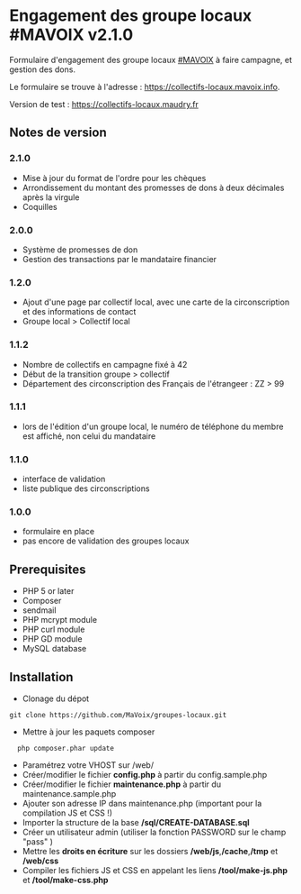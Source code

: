 # Engagement des groupe locaux #MAVOIX v2.1.0

Formulaire d'engagement des groupe locaux [#MAVOIX](https://mavoix.info) à faire campagne, et gestion des dons.

Le formulaire se trouve à l'adresse : https://collectifs-locaux.mavoix.info.

Version de test : https://collectifs-locaux.maudry.fr


## Notes de version

### 2.1.0

- Mise à jour du format de l'ordre pour les chèques
- Arrondissement du montant des promesses de dons à deux décimales après la virgule
- Coquilles

### 2.0.0

- Système de promesses de don
- Gestion des transactions par le mandataire financier

### 1.2.0

- Ajout d'une page par collectif local, avec une carte de la circonscription et des informations de contact
- Groupe local > Collectif local

### 1.1.2

- Nombre de collectifs en campagne fixé à 42
- Début de la transition groupe > collectif
- Département des circonscription des Français de l'étrangeer : ZZ > 99

### 1.1.1

- lors de l'édition d'un groupe local, le numéro de téléphone du membre est affiché, non celui du mandataire

### 1.1.0

- interface de validation
- liste publique des circonscriptions

### 1.0.0

- formulaire en place
- pas encore de validation des groupes locaux

## Prerequisites

- PHP 5 or later
- Composer
- sendmail
- PHP mcrypt module
- PHP curl module
- PHP GD module
- MySQL database

## Installation

- Clonage du dépot
```
git clone https://github.com/MaVoix/groupes-locaux.git
```
- Mettre à jour les paquets composer
```
  php composer.phar update
```
- Paramétrez votre VHOST sur /web/
- Créer/modifier le fichier **config.php** à partir du config.sample.php
- Créer/modifier le fichier **maintenance.php** à partir du maintenance.sample.php
- Ajouter son adresse IP dans maintenance.php (important pour la compilation JS et CSS !)
- Importer la structure de la base **/sql/CREATE-DATABASE.sql**
- Créer un utilisateur admin (utiliser la fonction PASSWORD  sur le champ "pass" )
- Mettre les **droits en écriture** sur les dossiers **/web/js**,**/cache**,**/tmp** et **/web/css**
- Compiler les fichiers JS et CSS en appelant les liens **/tool/make-js.php** et **/tool/make-css.php**
